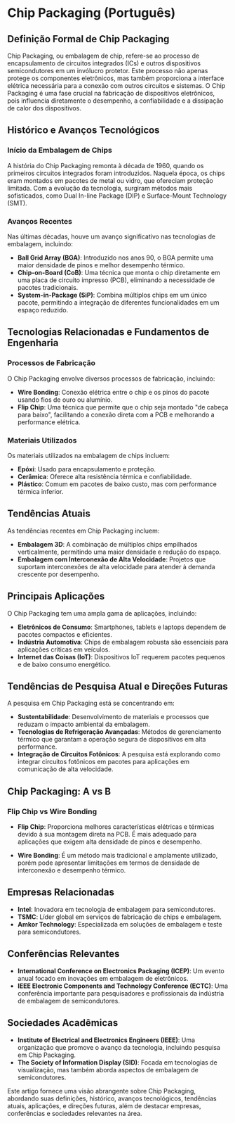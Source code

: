 # Chip Packaging (Português)

## Definição Formal de Chip Packaging

Chip Packaging, ou embalagem de chip, refere-se ao processo de encapsulamento de circuitos integrados (ICs) e outros dispositivos semicondutores em um invólucro protetor. Este processo não apenas protege os componentes eletrônicos, mas também proporciona a interface elétrica necessária para a conexão com outros circuitos e sistemas. O Chip Packaging é uma fase crucial na fabricação de dispositivos eletrônicos, pois influencia diretamente o desempenho, a confiabilidade e a dissipação de calor dos dispositivos.

## Histórico e Avanços Tecnológicos

### Início da Embalagem de Chips

A história do Chip Packaging remonta à década de 1960, quando os primeiros circuitos integrados foram introduzidos. Naquela época, os chips eram montados em pacotes de metal ou vidro, que ofereciam proteção limitada. Com a evolução da tecnologia, surgiram métodos mais sofisticados, como Dual In-line Package (DIP) e Surface-Mount Technology (SMT).

### Avanços Recentes

Nas últimas décadas, houve um avanço significativo nas tecnologias de embalagem, incluindo:

- **Ball Grid Array (BGA)**: Introduzido nos anos 90, o BGA permite uma maior densidade de pinos e melhor desempenho térmico.
- **Chip-on-Board (CoB)**: Uma técnica que monta o chip diretamente em uma placa de circuito impresso (PCB), eliminando a necessidade de pacotes tradicionais.
- **System-in-Package (SiP)**: Combina múltiplos chips em um único pacote, permitindo a integração de diferentes funcionalidades em um espaço reduzido.

## Tecnologias Relacionadas e Fundamentos de Engenharia

### Processos de Fabricação

O Chip Packaging envolve diversos processos de fabricação, incluindo:

- **Wire Bonding**: Conexão elétrica entre o chip e os pinos do pacote usando fios de ouro ou alumínio.
- **Flip Chip**: Uma técnica que permite que o chip seja montado "de cabeça para baixo", facilitando a conexão direta com a PCB e melhorando a performance elétrica.

### Materiais Utilizados

Os materiais utilizados na embalagem de chips incluem:

- **Epóxi**: Usado para encapsulamento e proteção.
- **Cerâmica**: Oferece alta resistência térmica e confiabilidade.
- **Plástico**: Comum em pacotes de baixo custo, mas com performance térmica inferior.

## Tendências Atuais

As tendências recentes em Chip Packaging incluem:

- **Embalagem 3D**: A combinação de múltiplos chips empilhados verticalmente, permitindo uma maior densidade e redução do espaço.
- **Embalagem com Interconexão de Alta Velocidade**: Projetos que suportam interconexões de alta velocidade para atender à demanda crescente por desempenho.

## Principais Aplicações

O Chip Packaging tem uma ampla gama de aplicações, incluindo:

- **Eletrônicos de Consumo**: Smartphones, tablets e laptops dependem de pacotes compactos e eficientes.
- **Indústria Automotiva**: Chips de embalagem robusta são essenciais para aplicações críticas em veículos.
- **Internet das Coisas (IoT)**: Dispositivos IoT requerem pacotes pequenos e de baixo consumo energético.

## Tendências de Pesquisa Atual e Direções Futuras

A pesquisa em Chip Packaging está se concentrando em:

- **Sustentabilidade**: Desenvolvimento de materiais e processos que reduzam o impacto ambiental da embalagem.
- **Tecnologias de Refrigeração Avançadas**: Métodos de gerenciamento térmico que garantam a operação segura de dispositivos em alta performance.
- **Integração de Circuitos Fotônicos**: A pesquisa está explorando como integrar circuitos fotônicos em pacotes para aplicações em comunicação de alta velocidade.

## Chip Packaging: A vs B

### Flip Chip vs Wire Bonding

- **Flip Chip**: Proporciona melhores características elétricas e térmicas devido à sua montagem direta na PCB. É mais adequado para aplicações que exigem alta densidade de pinos e desempenho.
  
- **Wire Bonding**: É um método mais tradicional e amplamente utilizado, porém pode apresentar limitações em termos de densidade de interconexão e desempenho térmico.

## Empresas Relacionadas

- **Intel**: Inovadora em tecnologia de embalagem para semicondutores.
- **TSMC**: Líder global em serviços de fabricação de chips e embalagem.
- **Amkor Technology**: Especializada em soluções de embalagem e teste para semicondutores.

## Conferências Relevantes

- **International Conference on Electronics Packaging (ICEP)**: Um evento anual focado em inovações em embalagem de eletrônicos.
- **IEEE Electronic Components and Technology Conference (ECTC)**: Uma conferência importante para pesquisadores e profissionais da indústria de embalagem de semicondutores.

## Sociedades Acadêmicas

- **Institute of Electrical and Electronics Engineers (IEEE)**: Uma organização que promove o avanço da tecnologia, incluindo pesquisa em Chip Packaging.
- **The Society of Information Display (SID)**: Focada em tecnologias de visualização, mas também aborda aspectos de embalagem de semicondutores.

Este artigo fornece uma visão abrangente sobre Chip Packaging, abordando suas definições, histórico, avanços tecnológicos, tendências atuais, aplicações, e direções futuras, além de destacar empresas, conferências e sociedades relevantes na área.